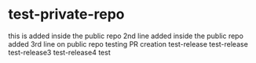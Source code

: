 # test-private-repo

this is added inside the public repo
2nd line added inside the public repo
added 3rd line on public repo
testing PR creation
test-release
test-release
test-release3
test-release4
test